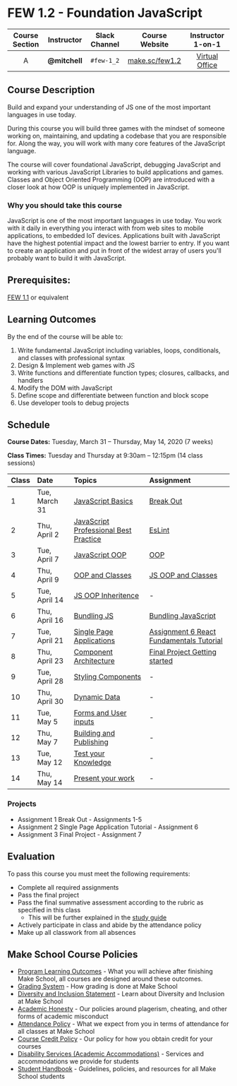 # FEW 1.2 - Foundation JavaScript

| Course Section | Instructor | Slack Channel | Course Website | Instructor 1-on-1 |
| :---: | :---: | :---: | :---: | :---: |
| A | **@mitchell** | `#few-1_2` | [make.sc/few1.2](https://make.sc/few1.2) | [Virtual Office](https://make.sc/mitchell-zoom) |

## Course Description

Build and expand your understanding of JS one of the most important languages in use today. 

During this course you will build three games with the mindset of someone working on, maintaining, and updating a codebase that you are responsible for. Along the way, you will work with many core features of the JavaScript language.

The course will cover foundational JavaScript, debugging JavaScript and working with various JavaScript Libraries to build applications and games. Classes and Object Oriented Programming (OOP) are introduced with a closer look at how OOP is uniquely implemented in JavaScript.  

### Why you should take this course

JavaScript is one of the most important languages in use today. You work with it daily in everything you interact with from web sites to mobile applications, to embedded IoT devices. Applications built with JavaScript have the highest potential impact and the lowest barrier to entry. If you want to create an application and put in front of the widest array of users you'll probably want to build it with JavaScript.

## Prerequisites:  

[FEW 1.1](https://github.com/Make-School-Courses/FEW-1.1-Web-Foundations) or equivalent

## Learning Outcomes

By the end of the course will be able to:

1. Write fundamental JavaScript including variables, loops, conditionals, and classes with professional syntax
1. Design & Implement web games with JS
1. Write functions and differentiate function types; closures, callbacks, and handlers
1. Modify the DOM with JavaScript
1. Define scope and differentiate between function and block scope
1. Use developer tools to debug projects

## Schedule

**Course Dates:** Tuesday, March 31 – Thursday, May 14, 2020 (7 weeks)

**Class Times:** Tuesday and Thursday at 9:30am – 12:15pm (14 class sessions)

| Class | Date | Topics | Assignment |
|:------|:-----|:-------|:-----------|
|  1 | Tue, March 31 | [JavaScript Basics](Lessons/Lesson-01.md) | [Break Out](Assignments/Assignment-1-Break-Out.md) | 
|  2 | Thu, April 2 | [JavaScript Professional Best Practice](Lessons/Lesson-02.md) | [EsLint](Assignments/Assignment-2-EsLint.md) |
|  3 | Tue, April 7 | [JavaScript OOP](Lessons/Lesson-03.md) | [OOP](Assignments/Assignment-3-OOP.md) |
|  4 | Thu, April 9 | [OOP and Classes](Lessons/Lesson-04.md) | [JS OOP and Classes](Assignments/Assignment-4-Inheritance.md) |
|  5 | Tue, April 14 | [JS OOP Inheritence](Lessons/Lesson-05.md) | - |
|  6 | Thu, April 16 | [Bundling JS](Lessons/Lesson-06.md) | [Bundling JavaScript](Assignments/Assignment-5-bundling.md) |
|  7 | Tue, April 21 | [Single Page Applications](Lessons/Lesson-07.md) | [Assignment 6 React Fundamentals Tutorial](Assignments/Assignment-6-react-fundamentals.md) |
|  8 | Thu, April 23 | [Component Architecture](Lessons/Lesson-08.md) | [Final Project Getting started](./Assignments/Assignment-7-fina-project.md) |
|  9 | Tue, April 28 | [Styling Components](Lessons/Lesson-09.md) | - |
| 10 | Thu, April 30 | [Dynamic Data](Lessons/Lesson-10.md) | - | 
| 11 | Tue, May 5 | [Forms and User inputs](Lessons/Lesson-11.md) | - | 
| 12 | Thu, May 7 | [Building and Publishing](Lessons/Lesson-12.md) | - | 
| 13 | Tue, May 12 | [Test your Knowledge](Lessons/Lesson-13.md) | - | 
| 14 | Thu, May 14 | [Present your work](Lessons/Lesson-14.md) | - |

### Projects

- Assignment 1 Break Out - Assignments 1-5
- Assignment 2 Single Page Application Tutorial - Assignment 6
- Assignment 3 Final Project - Assignment 7

## Evaluation

To pass this course you must meet the following requirements:

- Complete all required assignments 
- Pass the final project
- Pass the final summative assessment according to the rubric as specified in this class
    - This will be further explained in the [study guide](ADD_STUDY_GUIDE_LNK)
- Actively participate in class and abide by the attendance policy
- Make up all classwork from all absences

## Make School Course Policies

- [Program Learning Outcomes](https://make.sc/program-learning-outcomes) - What you will achieve after finishing Make School, all courses are designed around these outcomes.
- [Grading System](https://make.sc/grading-system) - How grading is done at Make School
- [Diversity and Inclusion Statement](https://make.sc/diversity-and-inclusion-statement) - Learn about Diversity and Inclusion at Make School
- [Academic Honesty](https://make.sc/academic-honesty-policy) - Our policies around plagerism, cheating, and other forms of academic misconduct 
- [Attendance Policy](https://make.sc/attendance-policy) - What we expect from you in terms of attendance for all classes at Make School
- [Course Credit Policy](https://make.sc/course-credit-policy) - Our policy for how you obtain credit for your courses
- [Disability Services (Academic Accommodations)](https://make.sc/disability-services) - Services and accommodations we provide for students
- [Student Handbook](https://make.sc/student-handbook) - Guidelines, policies, and resources for all Make School students
